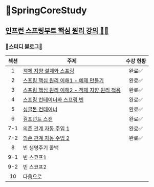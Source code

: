 # 🌱SpringCoreStudy
[인프런 스프링부트 핵심 원리 강의 🧑‍🏫](https://www.inflearn.com/course/%EC%8A%A4%ED%94%84%EB%A7%81-%ED%95%B5%EC%8B%AC-%EC%9B%90%EB%A6%AC-%EA%B8%B0%EB%B3%B8%ED%8E%B8/dashboard)
-----------------
### [🔗스터디 블로그📒](https://yuejeong.tistory.com/category/Study/SpringBoot)

| 섹션 | 주제 | 수강 현황|
|:-------:|--------------|:---:|
| 1 | [객체 지향 설계와 스프링](https://yuejeong.tistory.com/28) | 완료✅ | 
| 2 | [스프링 핵심 원리 이해1 - 예제 만들기](https://yuejeong.tistory.com/29) | 완료✅ |
| 3 | [스프링 핵심 원리 이해2 - 객체 지향 원리 적용](https://yuejeong.tistory.com/32)| 완료✅ |
| 4 | [스프링 컨테이너와 스프링 빈](https://yuejeong.tistory.com/41) | 완료✅ |
| 5 | [싱글톤 컨테이너](https://yuejeong.tistory.com/44) | 완료✅ |
| 6 | [컴포넌트 스캔](https://yuejeong.tistory.com/50) | 완료✅ |
| 7-1 | [의존 관계 자동 주입 1](https://yuejeong.tistory.com/51) | 완료✅ |
| 7-2 | [의존 관계 자동 주입 2](https://yuejeong.tistory.com/59) | 완료✅ |
| 8 | 빈 생명주기 콜백 ||
| 9-1 | 빈 스코프1 ||
| 9-2 | 빈 스코프2 ||
| 10 | 다음으로 ||

